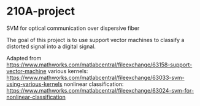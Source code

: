 # 210A-project
SVM for optical communication over dispersive fiber

The goal of this project is to use support vector machines to classify a distorted signal into a digital signal.

Adapted from https://www.mathworks.com/matlabcentral/fileexchange/63158-support-vector-machine
various kernels: https://www.mathworks.com/matlabcentral/fileexchange/63033-svm-using-various-kernels
nonlinear classification: https://www.mathworks.com/matlabcentral/fileexchange/63024-svm-for-nonlinear-classification